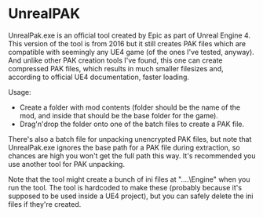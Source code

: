 # UnrealPAK

UnrealPak.exe is an official tool created by Epic as part of Unreal Engine 4. This version of the tool is from 2016 but it still creates PAK files which are compatible with seemingly any UE4 game (of the ones I've tested, anyway). And unlike other PAK creation tools I've found, this one can create compressed PAK files, which results in much smaller filesizes and, according to official UE4 documentation, faster loading.

Usage:
- Create a folder with mod contents (folder should be the name of the mod, and inside that should be the base folder for the game).
- Drag'n'drop the folder onto one of the batch files to create a PAK file.

There's also a batch file for unpacking unencrypted PAK files, but note that UnrealPak.exe ignores the base path for a PAK file during extraction, so chances are high you won't get the full path this way. It's recommended you use another tool for PAK unpacking.

Note that the tool might create a bunch of ini files at "..\..\Engine" when you run the tool. The tool is hardcoded to make these (probably because it's supposed to be used inside a UE4 project), but you can safely delete the ini files if they're created.
